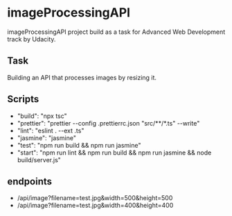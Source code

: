 # imageProcessingAPI
imageProcessingAPI project build as a task for Advanced Web Development track by Udacity.
## Task
Building an API that processes images by resizing it.
## Scripts
- "build": "npx tsc"
- "prettier": "prettier --config .prettierrc.json \"src/**/*.ts\" --write"
- "lint": "eslint . --ext .ts"
- "jasmine": "jasmine"
- "test": "npm run build && npm run jasmine"
- "start": "npm run lint && npm run build && npm run jasmine && node build/server.js"
## endpoints
- /api/image?filename=test.jpg&width=500&height=500 
- /api/image?filename=test.jpg&width=400&height=400
